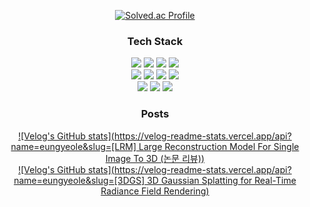 <div align="center">

[![Solved.ac Profile](http://mazassumnida.wtf/api/v2/generate_badge?boj=nureongi0214)](https://solved.ac/nureongi0214/)

  ### Tech Stack

  <div>
    <div align="center">
      <img src="https://img.shields.io/badge/Python-2B516F?style=for-the-badge&logo=Python&logoColor=white">
      <img src="https://img.shields.io/badge/JavaScript-F7DF1E?style=for-the-badge&logo=javascript&logoColor=black">
      <img src="https://img.shields.io/badge/TypeScript-2F74C0?style=for-the-badge&logo=typescript&logoColor=white">
      <img src="https://img.shields.io/badge/Dart-03589C?style=for-the-badge&logo=dart&logoColor=white">
    </div>
    <div align="center">
      <img src="https://img.shields.io/badge/PyTorch-EE4C2C?style=for-the-badge&logo=pytorch&logoColor=white">
      <img src="https://img.shields.io/badge/Flutter-28B0EE?style=for-the-badge&logo=flutter&logoColor=white">
      <img src="https://img.shields.io/badge/React-61DAFB?style=for-the-badge&logo=react&logoColor=black">
      <img src="https://img.shields.io/badge/Tensorflow-F78400?style=for-the-badge&logo=tensorflow&logoColor=white">
    </div>
    <div align="center">
      <img src="https://img.shields.io/badge/Docker-2496ED?style=for-the-badge&logo=docker&logoColor=white">
      <img src="https://img.shields.io/badge/MySQL-00618A?style=for-the-badge&logo=mysql&logoColor=white">
      <img src="https://img.shields.io/badge/mongoDB-09934E?style=for-the-badge&logo=mongodb&logoColor=white">
    </div>
  </div>

### Posts

[![Velog's GitHub stats](https://velog-readme-stats.vercel.app/api?name=eungyeole&slug=[LRM] Large Reconstruction Model For Single Image To 3D (논문 리뷰))](https://github.com/eungyeole/velog-readme-stats)
<br />
[![Velog's GitHub stats](https://velog-readme-stats.vercel.app/api?name=eungyeole&slug=[3DGS] 3D Gaussian Splatting for Real-Time Radiance Field Rendering)](https://github.com/eungyeole/velog-readme-stats)
  
</div>
